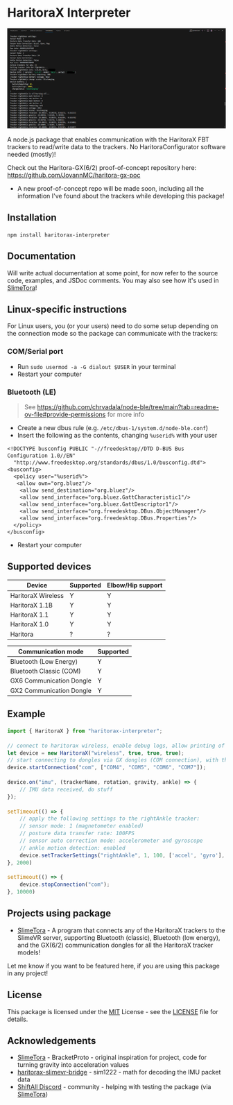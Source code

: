# HaritoraX Interpreter

![Showcase of the package output with debug logs on, showing the data such as tracker settings, info, and interpreted IMU data via the GX6 dongle](showcase.png)

A node.js package that enables communication with the HaritoraX FBT trackers to read/write data to the trackers. No HaritoraConfigurator software needed (mostly)!

Check out the Haritora-GX(6/2) proof-of-concept repository here: https://github.com/JovannMC/haritora-gx-poc
-  A new proof-of-concept repo will be made soon, including all the information I've found about the trackers while developing this package!

## Installation

`npm install haritorax-interpreter`

## Documentation

Will write actual documentation at some point, for now refer to the source code, examples, and JSDoc comments. You may also see how it's used in [SlimeTora](https://github.com/OCSYT/SlimeTora)!

## Linux-specific instructions

For Linux users, you (or your users) need to do some setup depending on the connection mode so the package can communicate with the trackers:

### COM/Serial port

- Run `sudo usermod -a -G dialout $USER` in your terminal
- Restart your computer

### Bluetooth (LE)

> See https://github.com/chrvadala/node-ble/tree/main?tab=readme-ov-file#provide-permissions for more info

- Create a new dbus rule (e.g. `/etc/dbus-1/system.d/node-ble.conf`)
- Insert the following as the contents, changing `%userid%` with your user

```
<!DOCTYPE busconfig PUBLIC "-//freedesktop//DTD D-BUS Bus Configuration 1.0//EN"
  "http://www.freedesktop.org/standards/dbus/1.0/busconfig.dtd">
<busconfig>
  <policy user="%userid%">
   <allow own="org.bluez"/>
    <allow send_destination="org.bluez"/>
    <allow send_interface="org.bluez.GattCharacteristic1"/>
    <allow send_interface="org.bluez.GattDescriptor1"/>
    <allow send_interface="org.freedesktop.DBus.ObjectManager"/>
    <allow send_interface="org.freedesktop.DBus.Properties"/>
  </policy>
</busconfig>
```

- Restart your computer

## Supported devices

| Device             | Supported | Elbow/Hip support |
|--------------------|-----------|-------------------|
| HaritoraX Wireless |     Y     |         Y         |
| HaritoraX 1.1B     |     Y     |         Y         |
| HaritoraX 1.1      |     Y     |         Y         |
| HaritoraX 1.0      |     Y     |         Y         |
| Haritora           |     ?     |         ?         |

| Communication mode        | Supported |
|---------------------------|-----------|
| Bluetooth (Low Energy)    |     Y     |
| Bluetooth Classic (COM)   |     Y     |
| GX6 Communication Dongle  |     Y     |
| GX2 Communication Dongle  |     Y     |

## Example
```js
import { HaritoraX } from "haritorax-interpreter";

// connect to haritorax wireless, enable debug logs, allow printing of processIMUData() logs (lots of spam), print raw unprocessed data (more spam!)
let device = new HaritoraX("wireless", true, true, true);
// start connecting to dongles via GX dongles (COM connection), with the ports COM4, COM5, COM6, and COM7
device.startConnection("com", ["COM4", "COM5", "COM6", "COM7"]);

device.on("imu", (trackerName, rotation, gravity, ankle) => {
    // IMU data received, do stuff
});

setTimeout(() => {
    // apply the following settings to the rightAnkle tracker:
    // sensor mode: 1 (magnetometer enabled)
    // posture data transfer rate: 100FPS
    // sensor auto correction mode: accelerometer and gyroscope
    // ankle motion detection: enabled
    device.setTrackerSettings("rightAnkle", 1, 100, ['accel', 'gyro'], true);
}, 2000)

setTimeout(() => {
    device.stopConnection("com");
}, 10000)
```

## Projects using package

- [SlimeTora](https://github.com/OCSYT/SlimeTora) - A program that connects any of the HaritoraX trackers to the SlimeVR server, supporting Bluetooth (classic), Bluetooth (low energy), and the GX(6/2) communication dongles for all the HaritoraX tracker models!

Let me know if you want to be featured here, if you are using this package in any project!

## License

This package is licensed under the [MIT](https://opensource.org/license/mit/) License - see the [LICENSE](LICENSE) file for details.

## Acknowledgements

- [SlimeTora](https://github.com/OCSYT/SlimeTora/) - BracketProto - original inspiration for project, code for turning gravity into acceleration values
- [haritorax-slimevr-bridge](https://github.com/sim1222/haritorax-slimevr-bridge) - sim1222 - math for decoding the IMU packet data
- [ShiftAll Discord](https://discord.gg/vqXmAFy5RC) - community - helping with testing the package (via [SlimeTora](https://github.com/OCSYT/SlimeTora/))
